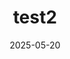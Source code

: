---
title: "test2"
date: 2025-05-20
image: /images/blog/website.jpg
excerpt: "test"
layout: default
---
